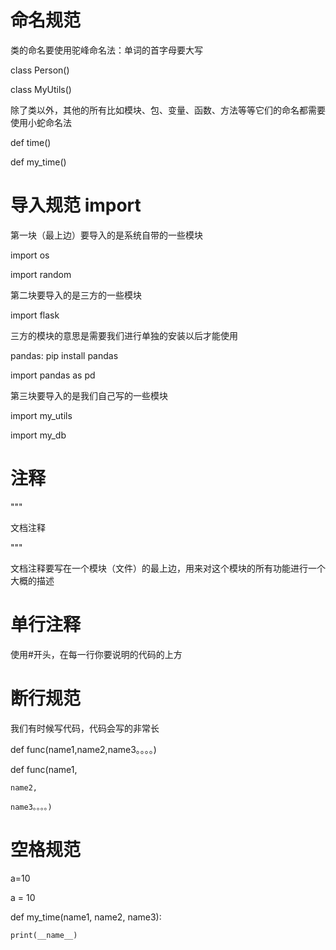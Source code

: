 # 命名规范

类的命名要使用驼峰命名法：单词的首字母要大写

class Person()

class MyUtils()

除了类以外，其他的所有比如模块、包、变量、函数、方法等等它们的命名都需要使用小蛇命名法

def time()


def my_time()


# 导入规范 import


第一块（最上边）要导入的是系统自带的一些模块

import os

import random


第二块要导入的是三方的一些模块

import flask

三方的模块的意思是需要我们进行单独的安装以后才能使用

pandas: pip install pandas

import pandas as pd


第三块要导入的是我们自己写的一些模块

import my_utils

import my_db


# 注释

"""

文档注释

"""

文档注释要写在一个模块（文件）的最上边，用来对这个模块的所有功能进行一个大概的描述

# 单行注释

使用#开头，在每一行你要说明的代码的上方


# 断行规范


我们有时候写代码，代码会写的非常长

def func(name1,name2,name3。。。。)


def func(name1,

    name2,

    name3。。。。)


# 空格规范

a=10

a = 10


def my_time(name1, name2, name3):

    print(__name__)
